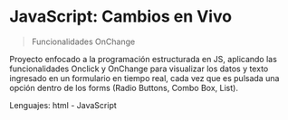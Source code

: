 # JavaScript: Cambios en Vivo
>Funcionalidades OnChange

Proyecto enfocado a la programación estructurada en JS, aplicando las funcionalidades Onclick y OnChange para visualizar los datos y texto ingresado en un formulario en tiempo real, cada vez que es pulsada una opción dentro de los forms (Radio Buttons, Combo Box, List).

Lenguajes: html - JavaScript

